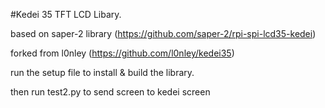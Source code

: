 #Kedei 35 TFT LCD Libary. 

based on saper-2 library (https://github.com/saper-2/rpi-spi-lcd35-kedei)

forked from l0nley (https://github.com/l0nley/kedei35)

run the setup file to install & build the library.

then run test2.py to send screen to kedei screen
